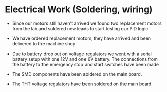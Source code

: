 # Electrical Work (Soldering, wiring)

- Since our motors still haven't arrived we found two replacement motors from the lab and soldered new leads to start testing our PID logic

- We have ordered replacement motors, they have arrived and been delivered to the machine shop

- Due to battery drop out on voltage regulators we went with a serial battery setup with one 12V and one 6V battery. The connections from the battery to the emergency stop and start switches have been made

- The SMD components have been soldered on the main board.

- The THT voltage regulators have been soldered on the main board.

